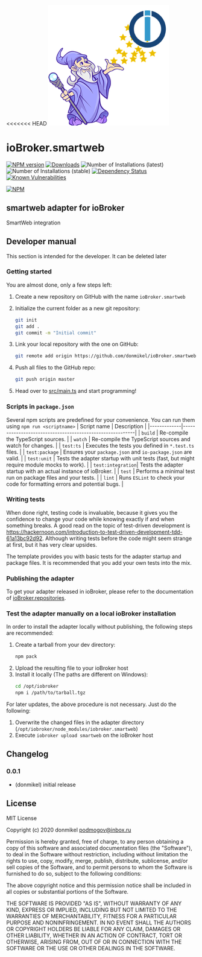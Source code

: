 <<<<<<< HEAD
![Logo](admin/smartweb.png)

# ioBroker.smartweb

[![NPM version](http://img.shields.io/npm/v/iobroker.smartweb.svg)](https://www.npmjs.com/package/iobroker.smartweb)
[![Downloads](https://img.shields.io/npm/dm/iobroker.smartweb.svg)](https://www.npmjs.com/package/iobroker.smartweb)
![Number of Installations (latest)](http://iobroker.live/badges/smartweb-installed.svg)
![Number of Installations (stable)](http://iobroker.live/badges/smartweb-stable.svg)
[![Dependency Status](https://img.shields.io/david/donmikel/iobroker.smartweb.svg)](https://david-dm.org/donmikel/iobroker.smartweb)
[![Known Vulnerabilities](https://snyk.io/test/github/donmikel/ioBroker.smartweb/badge.svg)](https://snyk.io/test/github/donmikel/ioBroker.smartweb)

[![NPM](https://nodei.co/npm/iobroker.smartweb.png?downloads=true)](https://nodei.co/npm/iobroker.smartweb/)

## smartweb adapter for ioBroker

SmartWeb integration

## Developer manual

This section is intended for the developer. It can be deleted later

### Getting started

You are almost done, only a few steps left:

1. Create a new repository on GitHub with the name `ioBroker.smartweb`
1. Initialize the current folder as a new git repository:
    ```bash
    git init
    git add .
    git commit -m "Initial commit"
    ```
1. Link your local repository with the one on GitHub:

    ```bash
    git remote add origin https://github.com/donmikel/ioBroker.smartweb
    ```

1. Push all files to the GitHub repo:
    ```bash
    git push origin master
    ```
1. Head over to [src/main.ts](src/main.ts) and start programming!

### Scripts in `package.json`

Several npm scripts are predefined for your convenience. You can run them using `npm run <scriptname>`
| Script name | Description |
|-------------|----------------------------------------------------------|
| `build` | Re-compile the TypeScript sources. |
| `watch` | Re-compile the TypeScript sources and watch for changes. |
| `test:ts` | Executes the tests you defined in `*.test.ts` files. |
| `test:package` | Ensures your `package.json` and `io-package.json` are valid. |
| `test:unit` | Tests the adapter startup with unit tests (fast, but might require module mocks to work). |
| `test:integration`| Tests the adapter startup with an actual instance of ioBroker. |
| `test` | Performs a minimal test run on package files and your tests. |
| `lint` | Runs `ESLint` to check your code for formatting errors and potential bugs. |

### Writing tests

When done right, testing code is invaluable, because it gives you the
confidence to change your code while knowing exactly if and when
something breaks. A good read on the topic of test-driven development
is https://hackernoon.com/introduction-to-test-driven-development-tdd-61a13bc92d92.
Although writing tests before the code might seem strange at first, but it has very
clear upsides.

The template provides you with basic tests for the adapter startup and package files.
It is recommended that you add your own tests into the mix.

### Publishing the adapter

To get your adapter released in ioBroker, please refer to the documentation
of [ioBroker.repositories](https://github.com/ioBroker/ioBroker.repositories#requirements-for-adapter-to-get-added-to-the-latest-repository).

### Test the adapter manually on a local ioBroker installation

In order to install the adapter locally without publishing, the following steps are recommended:

1. Create a tarball from your dev directory:
    ```bash
    npm pack
    ```
1. Upload the resulting file to your ioBroker host
1. Install it locally (The paths are different on Windows):
    ```bash
    cd /opt/iobroker
    npm i /path/to/tarball.tgz
    ```

For later updates, the above procedure is not necessary. Just do the following:

1. Overwrite the changed files in the adapter directory (`/opt/iobroker/node_modules/iobroker.smartweb`)
1. Execute `iobroker upload smartweb` on the ioBroker host

## Changelog

### 0.0.1

-   (donmikel) initial release

## License

MIT License

Copyright (c) 2020 donmikel <podmogov@inbox.ru>

Permission is hereby granted, free of charge, to any person obtaining a copy
of this software and associated documentation files (the "Software"), to deal
in the Software without restriction, including without limitation the rights
to use, copy, modify, merge, publish, distribute, sublicense, and/or sell
copies of the Software, and to permit persons to whom the Software is
furnished to do so, subject to the following conditions:

The above copyright notice and this permission notice shall be included in all
copies or substantial portions of the Software.

THE SOFTWARE IS PROVIDED "AS IS", WITHOUT WARRANTY OF ANY KIND, EXPRESS OR
IMPLIED, INCLUDING BUT NOT LIMITED TO THE WARRANTIES OF MERCHANTABILITY,
FITNESS FOR A PARTICULAR PURPOSE AND NONINFRINGEMENT. IN NO EVENT SHALL THE
AUTHORS OR COPYRIGHT HOLDERS BE LIABLE FOR ANY CLAIM, DAMAGES OR OTHER
LIABILITY, WHETHER IN AN ACTION OF CONTRACT, TORT OR OTHERWISE, ARISING FROM,
OUT OF OR IN CONNECTION WITH THE SOFTWARE OR THE USE OR OTHER DEALINGS IN THE
SOFTWARE.

